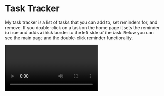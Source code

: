 # Task Tracker

My task tracker is a list of tasks that you can add to, set reminders for, and remove. If you double-click on a task on the home page it sets the reminder to true and adds a thick border to the left side of the task. Below you can see the main page and the double-click reminder functionality.

<video of main page tasks being double-clicked>

To use this code you'll want to run a JSON server by typing "json-server --watch db.json --port 5000"

Once you have a server running, you can add your own tasks.

<video of task being created>

Following the About link in the footer shows the version number, a Go Back link, and the footer. Feel free to change whatever you want to.

Credits - thanks to Traversy Media for the tutorial that helped me create this app.
